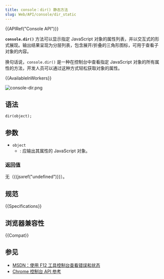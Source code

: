 ```yaml
---
title: console：dir() 静态方法
slug: Web/API/console/dir_static
---
```


{{APIRef("Console API")}}

**`console.dir()`** 方法可以显示指定 JavaScript 对象的属性列表，并以交互式的形式展现。输出结果呈现为分层列表，包含展开/折叠的三角形图标，可用于查看子对象的内容。

换句话说，`console.dir()` 是一种在控制台中查看指定 JavaScript 对象的所有属性的方法，开发人员可以通过这种方式轻松获取对象的属性。

{{AvailableInWorkers}}

![console-dir.png](console-dir.png)

## 语法

```js-nolint
dir(object);
```

## 参数

- `object`
  - : 应输出其属性的 JavaScript 对象。

### 返回值

无（{{jsxref("undefined")}}）。

## 规范

{{Specifications}}

## 浏览器兼容性

{{Compat}}

## 参见

- [MSDN：使用 F12 工具控制台查看错误和状态](http://msdn.microsoft.com/library/gg589530)
- [Chrome 控制台 API 参考](https://developers.google.com/chrome-developer-tools/docs/console-api#consoledirobject)
